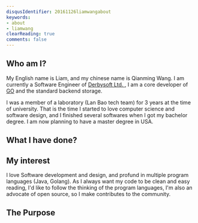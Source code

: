 ```yaml
---
disqusIdentifier: 20161126liamwangabout
keywords:
- about
- liamwang
clearReading: true
comments: false
---
```


## Who am I?

My English name is Liam, and my chinese name is Qianming Wang. I am currently a Software Engineer of [Derbysoft Ltd. ](https://derbysoft.com/) , I am a core developer of [GO](https://derbysoft.com/products/go/) and the standard backend storage.

I was a member of a laboratory (Lan Bao tech team) for 3 years at the time of university. That is the time I started to love computer science and software design, and I finished several softwares when I got my bachelor degree. I am now planning to have a master degree in USA.

## What I have done?



## My interest
I love Software development and design, and profund in multiple program languages (Java, Golang). As I always want my code to be clean and easy reading, I'd like to follow the thinking of the program languages, I'm also an advocate of open source, so I make contributes to the community.
## The Purpose